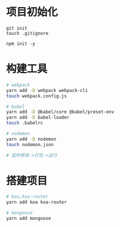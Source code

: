 # 项目初始化

```shell
git init
touch .gitignore

npm init -y
```

# 构建工具

```sh
# webpack
yarn add -D webpack webpack-cli
touch webpack.config.js

# babel
yarn add -D @babel/core @babel/preset-env
yarn add -D babel-loader
touch .babelrc

# nodemon 
yarn add -D nodemon
touch nodemon.json

# 监听修改->打包->运行
```

# 搭建项目

```sh
# koa,koa-router
yarn add koa koa-router

# mongoose
yarn add mongoose
```



